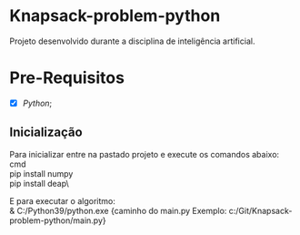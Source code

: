 # Knapsack-problem-python
Projeto desenvolvido durante a disciplina de inteligência artificial.

# Pre-Requisitos

- [x] *Python*;

## Inicialização

Para inicializar entre na pastado projeto e execute os comandos abaixo:\
cmd\
    pip install numpy\
    pip install deap\
    
E para executar o algoritmo:\
    & C:/Python39/python.exe {caminho do main.py Exemplo: c:/Git/Knapsack-problem-python/main.py}
